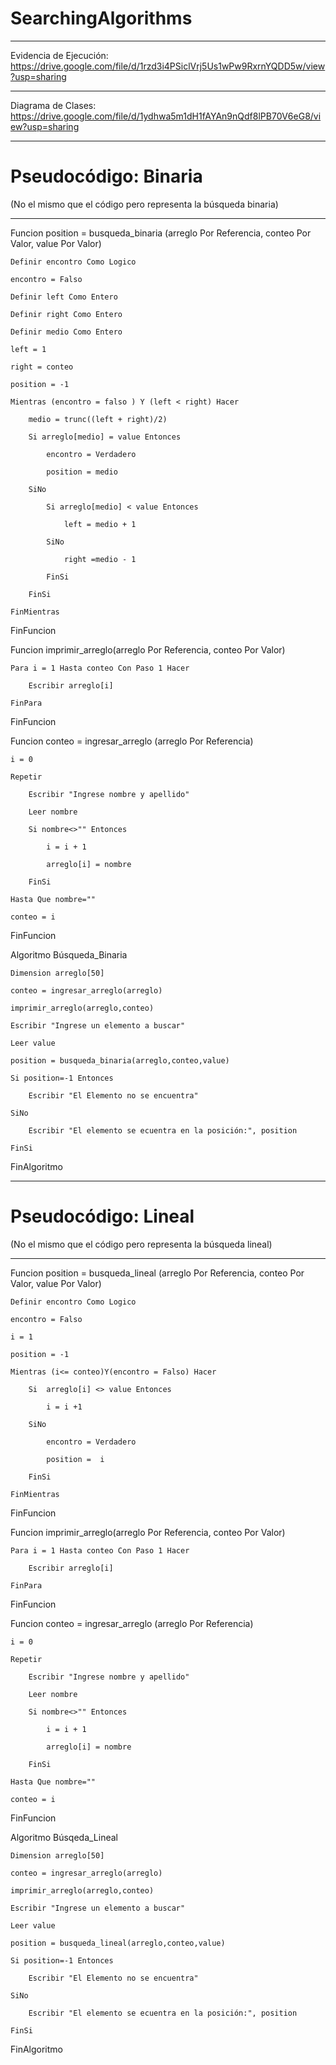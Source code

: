 # SearchingAlgorithms

----

Evidencia de Ejecución: https://drive.google.com/file/d/1rzd3i4PSiclVrj5Us1wPw9RxrnYQDD5w/view?usp=sharing

----

Diagrama de Clases: https://drive.google.com/file/d/1ydhwa5m1dH1fAYAn9nQdf8lPB70V6eG8/view?usp=sharing

----

# Pseudocódigo: Binaria
(No el mismo que el código pero representa la búsqueda binaria)

----


Funcion position = busqueda_binaria (arreglo Por Referencia, conteo Por Valor, value Por Valor)

	Definir encontro Como Logico
	
	encontro = Falso
	
	Definir left Como Entero
	
	Definir right Como Entero
	
	Definir medio Como Entero
	
	left = 1
	
	right = conteo
	
	position = -1
	
	Mientras (encontro = falso ) Y (left < right) Hacer
	
		medio = trunc((left + right)/2)
		
		Si arreglo[medio] = value Entonces
		
			encontro = Verdadero
			
			position = medio
			
		SiNo
		
			Si arreglo[medio] < value Entonces
			
				left = medio + 1
				
			SiNo
			
				right =medio - 1
				
			FinSi
			
		FinSi
		
	FinMientras
	
FinFuncion


Funcion imprimir_arreglo(arreglo Por Referencia, conteo Por Valor)

	Para i = 1 Hasta conteo Con Paso 1 Hacer
	
		Escribir arreglo[i]
		
	FinPara
	
FinFuncion


Funcion conteo = ingresar_arreglo (arreglo Por Referencia)

	i = 0
	
	Repetir
	
		Escribir "Ingrese nombre y apellido"
		
		Leer nombre
		
		Si nombre<>"" Entonces
		
			i = i + 1
			
			arreglo[i] = nombre
			
		FinSi
		
	Hasta Que nombre=""
	
	conteo = i
	
FinFuncion


Algoritmo Búsqueda_Binaria

	Dimension arreglo[50]
	
	conteo = ingresar_arreglo(arreglo)
	
	imprimir_arreglo(arreglo,conteo)
	
	Escribir "Ingrese un elemento a buscar"
	
	Leer value
	
	position = busqueda_binaria(arreglo,conteo,value)
	
	Si position=-1 Entonces
	
		Escribir "El Elemento no se encuentra"
		
	SiNo
	
		Escribir "El elemento se ecuentra en la posición:", position
		
	FinSi
	
FinAlgoritmo

----

# Pseudocódigo: Lineal
(No el mismo que el código pero representa la búsqueda lineal)

----

Funcion position = busqueda_lineal (arreglo Por Referencia, conteo Por Valor, value Por Valor) 
	
	Definir encontro Como Logico
	
	encontro = Falso
	
	i = 1
	
	position = -1
	
	Mientras (i<= conteo)Y(encontro = Falso) Hacer
	
		Si	arreglo[i] <> value Entonces
		
			i = i +1
			
		SiNo
		
			encontro = Verdadero
			
			position =  i
			
		FinSi
		
	FinMientras
	
FinFuncion


Funcion imprimir_arreglo(arreglo Por Referencia, conteo Por Valor)

	Para i = 1 Hasta conteo Con Paso 1 Hacer
	
		Escribir arreglo[i]
		
	FinPara
	
FinFuncion


Funcion conteo = ingresar_arreglo (arreglo Por Referencia)

	i = 0
	
	Repetir
	
		Escribir "Ingrese nombre y apellido"
		
		Leer nombre
		
		Si nombre<>"" Entonces
		
			i = i + 1
			
			arreglo[i] = nombre
			
		FinSi
		
	Hasta Que nombre=""
	
	conteo = i
	
FinFuncion


Algoritmo Búsqeda_Lineal

	Dimension arreglo[50]
	
	conteo = ingresar_arreglo(arreglo)
	
	imprimir_arreglo(arreglo,conteo)
	
	Escribir "Ingrese un elemento a buscar"
	
	Leer value
	
	position = busqueda_lineal(arreglo,conteo,value)
	
	Si position=-1 Entonces
	
		Escribir "El Elemento no se encuentra"
		
	SiNo
	
		Escribir "El elemento se ecuentra en la posición:", position
		
	FinSi
	
FinAlgoritmo
